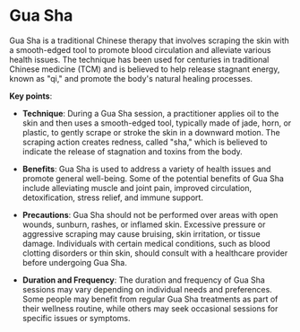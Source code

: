 # Gua Sha 

Gua Sha is a traditional Chinese therapy that involves scraping the skin with a smooth-edged tool to promote blood circulation and alleviate various health issues. The technique has been used for centuries in traditional Chinese medicine (TCM) and is believed to help release stagnant energy, known as "qi," and promote the body's natural healing processes.

**Key points**:

* **Technique**: During a Gua Sha session, a practitioner applies oil to the skin and then uses a smooth-edged tool, typically made of jade, horn, or plastic, to gently scrape or stroke the skin in a downward motion. The scraping action creates redness, called "sha," which is believed to indicate the release of stagnation and toxins from the body.

* **Benefits**: Gua Sha is used to address a variety of health issues and promote general well-being. Some of the potential benefits of Gua Sha include alleviating muscle and joint pain, improved circulation, detoxification, stress relief, and immune support.

* **Precautions**: Gua Sha should not be performed over areas with open wounds, sunburn, rashes, or inflamed skin. Excessive pressure or aggressive scraping may cause bruising, skin irritation, or tissue damage. Individuals with certain medical conditions, such as blood clotting disorders or thin skin, should consult with a healthcare provider before undergoing Gua Sha.

* **Duration and Frequency**: The duration and frequency of Gua Sha sessions may vary depending on individual needs and preferences. Some people may benefit from regular Gua Sha treatments as part of their wellness routine, while others may seek occasional sessions for specific issues or symptoms.
